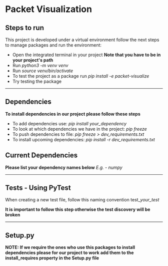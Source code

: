 # Packet Visualization

## Steps to run
This project is developed under a virtual environment follow the next steps to manage packages and run the environment:
- Open the integrated terminal in your project **Note that you have to be in your project's path**
- Run *python3 -m venv venv*
- Run *source venv/bin/activate*
- To test the project as a package run *pip install -e packet-visualize*
- Try testing the package
***
## Dependencies

**To install dependencies in our project please follow these steps**
- To add dependencies use: *pip install your_dependency*
- To look at which dependencies we have in the project: *pip freeze*
- To push dependencies to file: *pip freeze > dev_requirements.txt*
- To install upcoming dependencies: *pip install -r dev_requirements.txt*

## Current Dependencies
**Please list your dependency names below**
*E.g.*
*- numpy*
***
## Tests - Using PyTest
When creating a new test file, follow this naming convention test_*your_test* 

**It is important to follow this step otherwise the test discovery will be broken**
***
## Setup.py
**NOTE: If we require the ones who use this packages to install dependencies please for our project to work add them to the install_requires property in the Setup.py file** 
 
